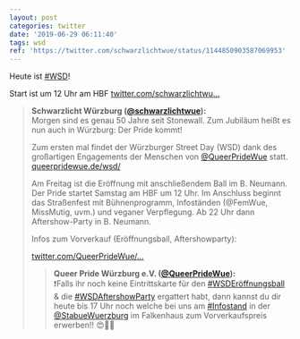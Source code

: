 ```yaml
---
layout: post
categories: twitter
date: '2019-06-29 06:11:40'
tags: wsd
ref: 'https://twitter.com/schwarzlichtwue/status/1144850903587069953'
---
```

Heute ist [#WSD](/t/wsd)!

Start ist um 12 Uhr am HBF [twitter.com/schwarzlichtwu…](https://twitter.com/schwarzlichtwue/status/1143935071818321921)
> <b>Schwarzlicht Würzburg ([@schwarzlichtwue](https://twitter.com/schwarzlichtwue)):</b>  
>Morgen sind es genau 50 Jahre seit Stonewall. Zum Jubiläum heißt es nun auch in Würzburg: Der Pride kommt!  
>  
>Zum ersten mal findet der Würzburger Street Day (WSD) dank des großartigen Engagements der Menschen von [@QueerPrideWue](https://twitter.com/QueerPrideWue) statt. [queerpridewue.de/wsd/](http://queerpridewue.de/wsd/)  
>  
>Am Freitag ist die Eröffnung mit anschließendem Ball im B. Neumann. Der Pride startet Samstag am HBF um 12 Uhr. Im Anschluss beginnt das Straßenfest mit Bühnenprogramm, Infoständen (@FemWue, MissMutig, uvm.) und veganer Verpflegung. Ab 22 Uhr dann Aftershow-Party in B. Neumann.  
>  
>Infos zum Vorverkauf (Eröffnungsball, Aftershowparty):  
>  
>[twitter.com/QueerPrideWue/…](https://twitter.com/QueerPrideWue/status/1144197322370420736?s=19)  
>> <b>Queer Pride Würzburg e.V. ([@QueerPrideWue](https://twitter.com/QueerPrideWue)):</b>    
>>❗Falls ihr noch keine Eintrittskarte für den [#WSDEröffnungsball](/t/wsderöffnungsball) &amp; die [#WSDAftershowParty](/t/wsdaftershowparty) ergattert habt, dann kannst du dir heute bis 17 Uhr noch welche bei uns am [#Infostand](/t/infostand) in der [@StabueWuerzburg](https://twitter.com/StabueWuerzburg)  im Falkenhaus zum Vorverkaufspreis erwerben!! 😍🏳‍🌈     
>  
>  


